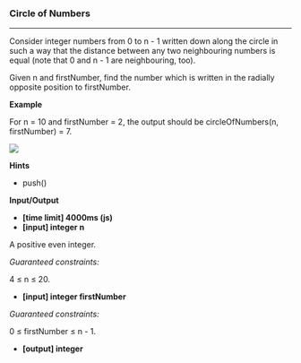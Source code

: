 ### Circle of Numbers

---

Consider integer numbers from 0 to n - 1 written down along the circle in such a way that the distance between any two neighbouring numbers is equal (note that 0 and n - 1 are neighbouring, too).

Given n and firstNumber, find the number which is written in the radially opposite position to firstNumber.

**Example**

For n = 10 and firstNumber = 2, the output should be
circleOfNumbers(n, firstNumber) = 7.

![](https://codefightsuserpics.s3.amazonaws.com/tasks/circleOfNumbers/img/example.png?_tm=1490625697098)

**Hints**

- push()

**Input/Output**

- **[time limit] 4000ms (js)**
- **[input] integer n**

A positive even integer.

_Guaranteed constraints:_

4 ≤ n ≤ 20.

- **[input] integer firstNumber**

_Guaranteed constraints:_

0 ≤ firstNumber ≤ n - 1.

- **[output] integer**

